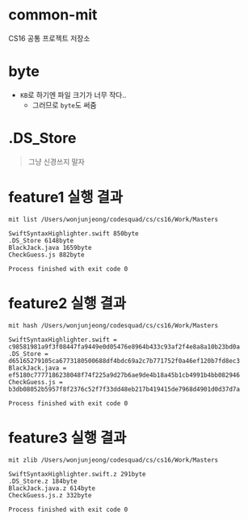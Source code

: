 # common-mit

CS16 공통 프로젝트 저장소

# byte

- `KB`로 하기엔 파일 크기가 너무 작다..
  - 그러므로 `byte`도 써줌

# .DS_Store

> 그냥 신경쓰지 말자

# feature1 실행 결과

```
mit list /Users/wonjunjeong/codesquad/cs/cs16/Work/Masters
```

```
SwiftSyntaxHighlighter.swift 850byte
.DS_Store 6148byte
BlackJack.java 1659byte
CheckGuess.js 882byte

Process finished with exit code 0
```

# feature2 실행 결과

```
mit hash /Users/wonjunjeong/codesquad/cs/cs16/Work/Masters
```

```
SwiftSyntaxHighlighter.swift = c98581981a9f3f08447fa9449e0d05476e8964b433c93af2f4e8a8a10b23bd0a
.DS_Store = d65165279105ca6773180500688df4bdc69a2c7b771752f0a46ef120b7fd8ec3
BlackJack.java = ef5180c7777186238048f74f225a9d27b6ae9de4b18a45b1cb4991b4bb082946
CheckGuess.js = b3db08052b5957f8f2376c52f7f33dd48eb217b419415de7968d4901d0d37d7a

Process finished with exit code 0
```

# feature3 실행 결과

```
mit zlib /Users/wonjunjeong/codesquad/cs/cs16/Work/Masters
```

```
SwiftSyntaxHighlighter.swift.z 291byte
.DS_Store.z 184byte
BlackJack.java.z 614byte
CheckGuess.js.z 332byte

Process finished with exit code 0
```